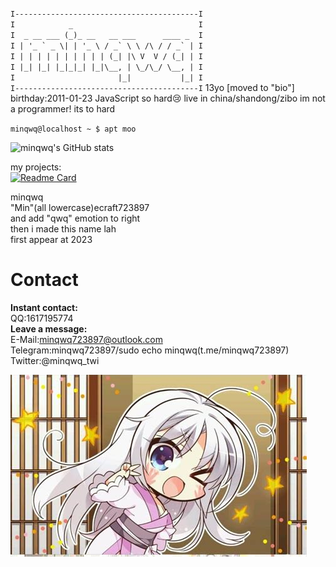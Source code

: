 <code>
I-----------------------------------------I
I            _                            I
I  _ __ ___ (_)_ __   __ ___      ____ _  I
I | '_ ` _ \| | '_ \ / _` \ \ /\ / / _` | I
I | | | | | | | | | | (_| |\ V  V / (_| | I
I |_| |_| |_|_|_| |_|\__, | \_/\_/ \__, | I
I                       |_|           |_| I
I-----------------------------------------I</code>
13yo  
[moved to "bio"]  
birthday:2011-01-23  
JavaScript so hard😢  
live in china/shandong/zibo  
im not a programmer! its to hard  

<code>minqwq@localhost ~ $ apt moo</code>  
  
![minqwq's GitHub stats](https://github-readme-stats.vercel.app/api?username=minqwq&show_icons=true&theme=holi&locale=cn)  
  
my projects:  
[![Readme Card](https://github-readme-stats.vercel.app/api/pin/?username=minqwq&repo=pixelart-logo&theme=holi&locale=cn)](https://github.com/minqwq/pixelart-logo)
  
minqwq  
"Min"(all lowercase)ecraft723897  
and add "qwq" emotion to right  
then i made this name lah  
first appear at 2023  
  
# Contact
**Instant contact:**  
QQ:1617195774  
**Leave a message:**  
E-Mail:minqwq723897@outlook.com  
Telegram:minqwq723897/sudo echo minqwq(t.me/minqwq723897)  
Twitter:@minqwq_twi  
  
![Clallo](/ciallo.jpeg)
